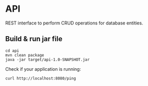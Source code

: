 # API
REST interface to perform CRUD operations for database entities.

## Build & run jar file
```
cd api
mvn clean package
java -jar target/api-1.0-SNAPSHOT.jar
```

Check if your application is running:
```
curl http://localhost:8080/ping
```
